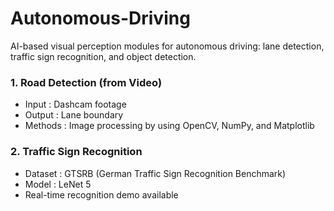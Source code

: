 # Autonomous-Driving
AI-based visual perception modules for autonomous driving: lane detection, traffic sign recognition, and object detection.

### 1. Road Detection (from Video)
- Input : Dashcam footage
- Output : Lane boundary 
- Methods : Image processing by using OpenCV, NumPy, and Matplotlib 

### 2. Traffic Sign Recognition
- Dataset : GTSRB (German Traffic Sign Recognition Benchmark)
- Model : LeNet 5
- Real-time recognition demo available

